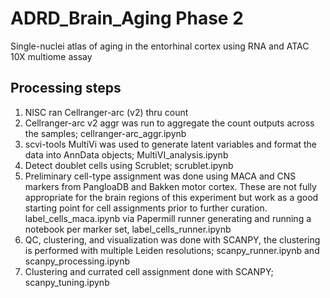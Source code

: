 # ADRD_Brain_Aging Phase 2
Single-nuclei atlas of aging in the entorhinal cortex using RNA and ATAC 10X multiome assay

## Processing steps
1. NISC ran Cellranger-arc (v2) thru count
2. Cellranger-arc v2 aggr was run to aggregate the count outputs across the samples; cellranger-arc_aggr.ipynb
3. scvi-tools MultiVi was used to generate latent variables and format the data into AnnData objects; MultiVI_analysis.ipynb
4. Detect doublet cells using Scrublet; scrublet.ipynb
5. Preliminary cell-type assignment was done using MACA and CNS markers from PangloaDB and Bakken motor cortex. These are not fully appropriate for the brain regions of this experiment but work as a good starting point for cell assignments prior to further curation. label_cells_maca.ipynb via Papermill runner generating and running a notebook per marker set, label_cells_runner.ipynb
6. QC, clustering, and visualization was done with SCANPY, the clustering is performed with multiple Leiden resolutions; scanpy_runner.ipynb and scanpy_processing.ipynb
7. Clustering and currated cell assignment done with SCANPY; scanpy_tuning.ipynb